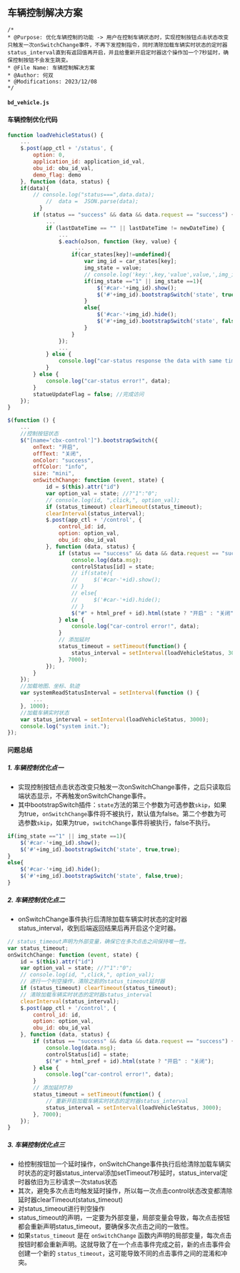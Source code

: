 ## 车辆控制解决方案

```
/*
* @Purpose: 优化车辆控制的功能 -> 用户在控制车辆状态时，实现控制按钮点击状态改变只触发一次onSwitchChange事件，不再下发控制指令，同时清除加载车辆实时状态的定时器status_interval直到有返回值再开启，并且给重新开启定时器这个操作加一个7秒延时，确保控制按钮不会发生跳变。
* @File Name: 车辆控制解决方案
* @Author: 何双
* @Modifications: 2023/12/08
*/
```

#### `bd_vehicle.js`

#### 车辆控制优化代码

```js
function loadVehicleStatus() {
    ...
    $.post(app_ctl + '/status', {
        option: 0,
        application_id: application_id_val,
        obu_id: obu_id_val,
        demo_flag: demo
    }, function (data, status) {
	if(data){
	    // console.log("status===",data.data);
            //  data =  JSON.parse(data);
          }
        if (status == "success" && data && data.request == "success") {
            ...
            if (lastDateTime == "" || lastDateTime != newDateTime) {
                ...
                $.each(oJson, function (key, value) {
                     ...
                    if(car_states[key]!=undefined){
                        var img_id = car_states[key];
                        img_state = value;
                        // console.log('key:',key,'value',value,',img_id:',img_id,',img_state:',img_state);
                        if(img_state =="1" || img_state ==1){                    
                            $('#car-'+img_id).show();
                            $('#'+img_id).bootstrapSwitch('state', true, true);    
                        }
                        else{
                            $('#car-'+img_id).hide();
                            $('#'+img_id).bootstrapSwitch('state', false, true);    
                        }                                            
                    }  
                });
                ...
            } else {
                console.log("car-status response the data with same time.(", newDateTime, ")");
            }
        } else {
            console.log("car-status error!", data);
        }
        statueUpdateFlag = false; //完成访问
    });
}

$(function () {
    ... 
    //控制按钮状态
    $("[name='cbx-control']").bootstrapSwitch({
        onText: "开启",
        offText: "关闭",
        onColor: "success",
        offColor: "info",
        size: "mini",
        onSwitchChange: function (event, state) {
            id = $(this).attr("id")
            var option_val = state; //?"1":"0";
            // console.log(id, ",click,", option_val);
            if (status_timeout) clearTimeout(status_timeout);
            clearInterval(status_interval);
            $.post(app_ctl + '/control', {
                control_id: id,
                option: option_val,
                obu_id: obu_id_val
            }, function (data, status) {
                if (status == "success" && data && data.request == "success") {
                    console.log(data.msg);
                    controlStatus[id] = state;
                    // if(state){                    
                    //     $('#car-'+id).show();
                    // }
                    // else{
                    //     $('#car-'+id).hide();
                    // }
                    $("#" + html_pref + id).html(state ? "开启" : "关闭");
                } else {
                    console.log("car-control error!", data);
                }
                // 添加延时
                status_timeout = setTimeout(function() {
                    status_interval = setInterval(loadVehicleStatus, 3000);
                }, 7000);
            });
        }
    });
    //加载地图、坐标、轨迹
    var systemReadStatusInterval = setInterval(function () {
        ...
    }, 1000);
    //加载车辆实时状态
    var status_interval = setInterval(loadVehicleStatus, 3000);
    console.log("system init.");
});
```

#### 问题总结

##### 1. 车辆控制优化点一

- 实现控制按钮点击状态改变只触发一次onSwitchChange事件，之后只读取后端状态显示，不再触发onSwitchChange事件。
- 其中bootstrapSwitch插件：`state`方法的第三个参数为可选参数`skip`，如果为true，`onSwitchChange`事件将不被执行，默认值为false。第二个参数为可选参数`skip`，如果为true，`switchChange`事件将被执行，false不执行。

```js
if(img_state =="1" || img_state ==1){                    
	$('#car-'+img_id).show();
	$('#'+img_id).bootstrapSwitch('state', true,true);    
}
else{
	$('#car-'+img_id).hide();
	$('#'+img_id).bootstrapSwitch('state', false,true);    
}
```

##### 2. 车辆控制优化点二

- onSwitchChange事件执行后清除加载车辆实时状态的定时器status_interval，收到后端返回结果后再开启这个定时器。

```js
// status_timeout声明为外部变量，确保它在多次点击之间保持唯一性。
var status_timeout;
onSwitchChange: function (event, state) {
	id = $(this).attr("id")
	var option_val = state; //?"1":"0";
	// console.log(id, ",click,", option_val);
    // 进行一个判空操作，清除之前的status_timeout延时器
	if (status_timeout) clearTimeout(status_timeout);
    // 清除加载车辆实时状态的定时器status_interval
	clearInterval(status_interval);
	$.post(app_ctl + '/control', {
		control_id: id,
		option: option_val,
		obu_id: obu_id_val
	}, function (data, status) {
		if (status == "success" && data && data.request == "success") {
			console.log(data.msg);
			controlStatus[id] = state;
			$("#" + html_pref + id).html(state ? "开启" : "关闭");
		} else {
    		console.log("car-control error!", data);
		}
        // 添加延时7秒
        status_timeout = setTimeout(function() {
         	// 重新开启加载车辆实时状态的定时器status_interval   
            status_interval = setInterval(loadVehicleStatus, 3000);
        }, 7000);
	});
}
```

##### 3. 车辆控制优化点三

- 给控制按钮加一个延时操作，onSwitchChange事件执行后给清除加载车辆实时状态的定时器status_interval添加setTimeout7秒延时，status_interval定时器依旧为三秒请求一次status状态
- 其次，避免多次点击均触发延时操作，所以每一次点击control状态改变都清除延时器clearTimeout(status_timeout)
- 对status_timeout进行判空操作
- status_timeout的声明，一定要为外部变量，局部变量会导致，每次点击按钮都会重新声明status_timeout，要确保多次点击之间的一致性。
- 如果`status_timeout` 是在 `onSwitchChange` 函数内声明的局部变量，每次点击按钮时都会重新声明。这就导致了在一个点击事件完成之前，新的点击事件会创建一个新的 `status_timeout`，这可能导致不同的点击事件之间的混淆和冲突。

